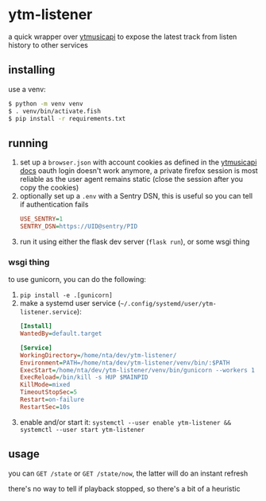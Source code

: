 # ytm-listener

a quick wrapper over [ytmusicapi](https://github.com/sigma67/ytmusicapi) to expose the latest track from listen history to other services

## installing
use a venv:

```bash
$ python -m venv venv
$ . venv/bin/activate.fish
$ pip install -r requirements.txt
```

## running

1. set up a `browser.json` with account cookies as defined in the [ytmusicapi docs](https://ytmusicapi.readthedocs.io/en/stable/setup/browser.html)
   oauth login doesn't work anymore, a private firefox session is most reliable as the user agent remains static (close the session after you copy the cookies)
2. optionally set up a `.env` with a Sentry DSN, this is useful so you can tell if authentication fails
   ```ini
   USE_SENTRY=1
   SENTRY_DSN=https://UID@sentry/PID
   ```
3. run it using either the flask dev server (`flask run`), or some wsgi thing

### wsgi thing
to use gunicorn, you can do the following:
1. `pip install -e .[gunicorn]`
2. make a systemd user service (`~/.config/systemd/user/ytm-listener.service`):
    ```ini
    [Install]
    WantedBy=default.target

    [Service]
    WorkingDirectory=/home/nta/dev/ytm-listener/
    Environment=PATH=/home/nta/dev/ytm-listener/venv/bin/:$PATH
    ExecStart=/home/nta/dev/ytm-listener/venv/bin/gunicorn --workers 1 --bind 127.0.0.1:8173 app:app
    ExecReload=/bin/kill -s HUP $MAINPID
    KillMode=mixed
    TimeoutStopSec=5
    Restart=on-failure
    RestartSec=10s
    ```
3. enable and/or start it: `systemctl --user enable ytm-listener && systemctl --user start ytm-listener`

## usage
you can `GET /state` or `GET /state/now`, the latter will do an instant refresh

there's no way to tell if playback stopped, so there's a bit of a heuristic
